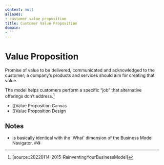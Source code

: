 ```yaml
---
context: null
aliases:
- customer value proposition
title: Customer Value Proposition
domain:
- ''
---
```


# Value Proposition

Promise of value to be delivered, communicated and acknowledged to the customer; a company’s products and services should aim for creating that value.

The model helps customers perform a specific “job” that alternative offerings don’t address.[^1]

- [[Value Proposition Canvas
- [[Value Proposition Design

## Notes

- Is basically identical with the 'What' dimension of the Business Model Navigator. #♻️

[^1]: [source::20220114-2015-ReinventingYourBusinessModel]
